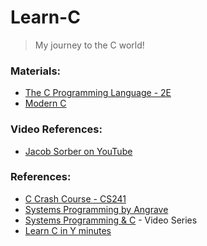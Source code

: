 # Learn-C
> My journey to the C world!

### Materials:
  * [The C Programming Language - 2E](https://www.amazon.com/Programming-Language-2nd-Brian-Kernighan/dp/0131103628)
  * [Modern C](https://modernc.gforge.inria.fr/)

### Video References:
 * [Jacob Sorber on YouTube](https://www.youtube.com/c/JacobSorber/)

### References:
  * [C Crash Course - CS241](http://cs241.cs.illinois.edu/coursebook/Introc)
  * [Systems Programming by Angrave](https://github.com/angrave/SystemProgramming/wiki)
  * [Systems Programming & C](https://cs-education.github.io/sys/#/lessons) - Video Series
  * [Learn C in Y minutes](https://learnxinyminutes.com/docs/c/)
